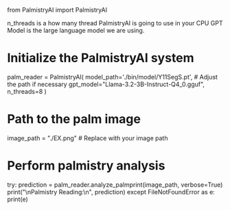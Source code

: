 from PalmistryAI import PalmistryAI

n_threads is a how many thread PalmistryAI is going to use in your CPU
GPT Model is the large language model we are using.


# Initialize the PalmistryAI system
palm_reader = PalmistryAI(
    model_path='./bin/model/Y11SegS.pt',  # Adjust the path if necessary
    gpt_model="Llama-3.2-3B-Instruct-Q4_0.gguf",  
    n_threads=8 
)

# Path to the palm image
image_path = "./EX.png"  # Replace with your image path

# Perform palmistry analysis
try:
    prediction = palm_reader.analyze_palmprint(image_path, verbose=True)
    print("\nPalmistry Reading:\n", prediction)
except FileNotFoundError as e:
    print(e)
